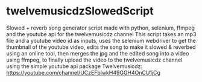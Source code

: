 # twelvemusicdzSlowedScript
Slowed + reverb song generator script made with python, selenium, ffmpeg and the youtube api for the twelvemusicdz channel
This script takes an mp3 file and a youtube video id as inputs, uses the selenium webdriver to get the thumbnail of the youtube video, edits the song to make it slowed & reverbed using an online tool, then merges the jpg and the edited song into a video using ffmpeg, to finally upload the video to the twelvemusicdz channel using the simple youtube api package
Twelvemusicdz: https://youtube.com/channel/UCzEFblwkH49GGH4OnCU1jCg 
